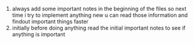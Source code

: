 1. always add some important notes in the beginning of the files so next time i try to implement anything new u can read those information and findout important things faster
2. initially before doing anything read the initial important notes to see if anything is important